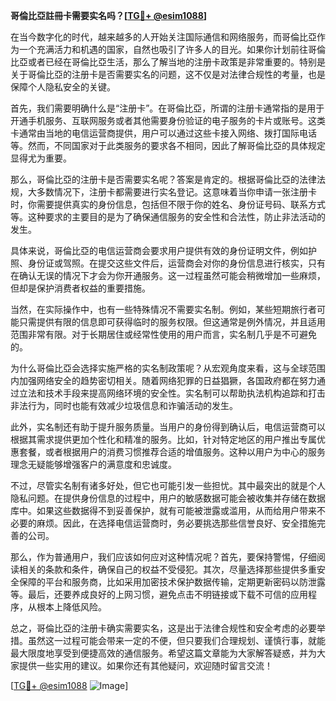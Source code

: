 **哥倫比亞註冊卡需要实名吗？[[TG💪+ @esim1088](https://t.me/s/esim1088)]**

在当今数字化的时代，越来越多的人开始关注国际通信和网络服务，而哥倫比亞作为一个充满活力和机遇的国家，自然也吸引了许多人的目光。如果你计划前往哥倫比亞或者已经在哥倫比亞生活，那么了解当地的注册卡政策是非常重要的。特别是关于哥倫比亞的注册卡是否需要实名的问题，这不仅是对法律合规性的考量，也是保障个人隐私安全的关键。

首先，我们需要明确什么是“注册卡”。在哥倫比亞，所谓的注册卡通常指的是用于开通手机服务、互联网服务或者其他需要身份验证的电子服务的卡片或账号。这类卡通常由当地的电信运营商提供，用户可以通过这些卡接入网络、拨打国际电话等。然而，不同国家对于此类服务的要求各不相同，因此了解哥倫比亞的具体规定显得尤为重要。

那么，哥倫比亞的注册卡是否需要实名呢？答案是肯定的。根据哥倫比亞的法律法规，大多数情况下，注册卡都需要进行实名登记。这意味着当你申请一张注册卡时，你需要提供真实的身份信息，包括但不限于你的姓名、身份证号码、联系方式等。这种要求的主要目的是为了确保通信服务的安全性和合法性，防止非法活动的发生。

具体来说，哥倫比亞的电信运营商会要求用户提供有效的身份证明文件，例如护照、身份证或驾照。在提交这些文件后，运营商会对你的身份信息进行核实，只有在确认无误的情况下才会为你开通服务。这一过程虽然可能会稍微增加一些麻烦，但却是保护消费者权益的重要措施。

当然，在实际操作中，也有一些特殊情况不需要实名制。例如，某些短期旅行者可能只需提供有限的信息即可获得临时的服务权限。但这通常是例外情况，并且适用范围非常有限。对于长期居住或经常性使用的用户而言，实名制几乎是不可避免的。

为什么哥倫比亞会选择实施严格的实名制政策呢？从宏观角度来看，这与全球范围内加强网络安全的趋势密切相关。随着网络犯罪的日益猖獗，各国政府都在努力通过立法和技术手段来提高网络环境的安全性。实名制可以帮助执法机构追踪和打击非法行为，同时也能有效减少垃圾信息和诈骗活动的发生。

此外，实名制还有助于提升服务质量。当用户的身份得到确认后，电信运营商可以根据其需求提供更加个性化和精准的服务。比如，针对特定地区的用户推出专属优惠套餐，或者根据用户的消费习惯推荐合适的增值服务。这种以用户为中心的服务理念无疑能够增强客户的满意度和忠诚度。

不过，尽管实名制有诸多好处，但它也可能引发一些担忧。其中最突出的就是个人隐私问题。在提供身份信息的过程中，用户的敏感数据可能会被收集并存储在数据库中。如果这些数据得不到妥善保护，就有可能被泄露或滥用，从而给用户带来不必要的麻烦。因此，在选择电信运营商时，务必要挑选那些信誉良好、安全措施完善的公司。

那么，作为普通用户，我们应该如何应对这种情况呢？首先，要保持警惕，仔细阅读相关的条款和条件，确保自己的权益不受侵犯。其次，尽量选择那些提供多重安全保障的平台和服务商，比如采用加密技术保护数据传输，定期更新密码以防泄露等。最后，还要养成良好的上网习惯，避免点击不明链接或下载不可信的应用程序，从根本上降低风险。

总之，哥倫比亞的注册卡确实需要实名，这是出于法律合规性和安全考虑的必要举措。虽然这一过程可能会带来一定的不便，但只要我们合理规划、谨慎行事，就能最大限度地享受到便捷高效的通信服务。希望这篇文章能为大家解答疑惑，并为大家提供一些实用的建议。如果你还有其他疑问，欢迎随时留言交流！

[[TG💪+ @esim1088](https://t.me/s/esim1088) ![Image](https://i.postimg.cc/4NQfJmqS/Snipaste-2025-05-13-00-14-12.png)]